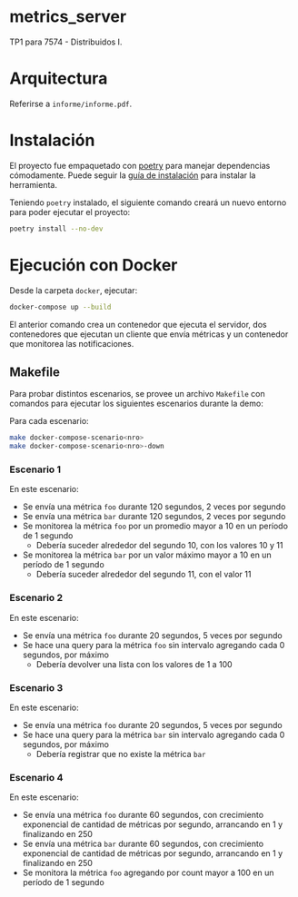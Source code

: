# metrics_server
TP1 para 7574 - Distribuidos I.

# Arquitectura
Referirse a `informe/informe.pdf`.

# Instalación
El proyecto fue empaquetado con [poetry](https://python-poetry.org/) para manejar dependencias cómodamente. Puede seguir la [guía de instalación](https://python-poetry.org/docs/#installation) para instalar la herramienta.

Teniendo `poetry` instalado, el siguiente comando creará un nuevo entorno para poder ejecutar el proyecto:

```bash
poetry install --no-dev
```

# Ejecución con Docker
Desde la carpeta `docker`, ejecutar:

```bash
docker-compose up --build
```

El anterior comando crea un contenedor que ejecuta el servidor, dos contenedores que ejecutan un cliente que envía métricas y un contenedor que monitorea las notificaciones.

## Makefile
Para probar distintos escenarios, se provee un archivo `Makefile` con comandos para ejecutar los siguientes escenarios durante la demo:

Para cada escenario:
```bash
make docker-compose-scenario<nro>
make docker-compose-scenario<nro>-down
```

### Escenario 1
En este escenario:
- Se envía una métrica `foo` durante 120 segundos, 2 veces por segundo
- Se envía una métrica `bar` durante 120 segundos, 2 veces por segundo
- Se monitorea la métrica `foo` por un promedio mayor a 10 en un período de 1 segundo
	- Debería suceder alrededor del segundo 10, con los valores 10 y 11
- Se monitorea la métrica `bar` por un valor máximo mayor a 10 en un período de 1 segundo
	- Debería suceder alrededor del segundo 11, con el valor 11

### Escenario 2
En este escenario:
- Se envía una métrica `foo` durante 20 segundos, 5 veces por segundo
- Se hace una query para la métrica `foo` sin intervalo agregando cada 0 segundos, por máximo
	- Debería devolver una lista con los valores de 1 a 100

### Escenario 3
En este escenario:
- Se envía una métrica `foo` durante 20 segundos, 5 veces por segundo
- Se hace una query para la métrica `bar` sin intervalo agregando cada 0 segundos, por máximo
	- Debería registrar que no existe la métrica `bar`

### Escenario 4
En este escenario:
- Se envía una métrica `foo` durante 60 segundos, con crecimiento exponencial de cantidad de métricas por segundo, arrancando en 1 y finalizando en 250
- Se envía una métrica `bar` durante 60 segundos, con crecimiento exponencial de cantidad de métricas por segundo, arrancando en 1 y finalizando en 250
- Se monitora la métrica `foo` agregando por count mayor a 100 en un período de 1 segundo
